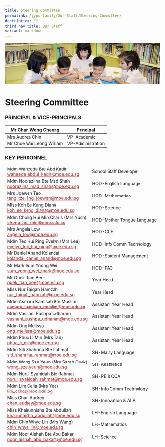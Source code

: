 ```yaml
---
title: Steering Committee
permalink: /jyps-family/Our-Staff/Steering-Committee/
description: ""
third_nav_title: Our Staff
variant: markdown
---
```

![](/images/banner.gif)

Steering Committee
==================

### PRINCIPAL &amp; VICE-PRINCIPALS

<table class="tg">
  <thead>
    <tr>
      <th class="tg-yp4s">Mr Chan Weng Cheong</th>
      <th class="tg-yp4s">Principal</th>
    </tr>
  </thead>
  <tbody>
		<tr>
      <td class="tg-yp4s">Mrs Audrea Chin</td>
      <td class="tg-yp4s">VP-Academic</td>
    </tr>
    <tr>
      <td class="tg-yp4s">Mr Chue Wai Leong William</td>
      <td class="tg-yp4s">VP-Administration</td>
    </tr>
  </tbody>
</table>


### KEY PERSONNEL


<table class="tg">
  <thead>
		  <tr>
      <td class="tg-yp4s">
        Mdm Waheeda Bte Abd Kadir<br>
        <a href="mailto:waheeda_abdul_kadir@moe.edu.sg"><span style="text-decoration:underline;color:#A52023">waheeda_abdul_kadir@moe.edu.sg</span></a><br>
      </td>
      <td class="tg-yp4s">School Staff Developer</td>
    </tr>
    <tr>
      <td class="tg-yp4s">
        Mdm Noorazlina Bte Mad Shah<br>
        <a href="mailto:noorazlina_mad_shah@moe.edu.sg"><span style="text-decoration:underline;color:#A52023">noorazlina_mad_shah@moe.edu.sg</span></a><br>
      </td>
      <td class="tg-yp4s">HOD-English Language</td>
    </tr>
    <tr>
      <td class="tg-yp4s">
        Mrs Joewen Teo<br>
        <a href="mailto:tang_tze_ling_joewen@moe.edu.sg"><span style="text-decoration:underline;color:#A52023">tang_tze_ling_joewen@moe.edu.sg</span></a>
      </td>
      <td class="tg-lyvw">HOD-Mathematics</td>
    </tr>
    <tr>
      <td class="tg-yp4s">
        Miss Koh Ee Keng Diana<br>
        <a href="mailto:koh_ee_keng_diana@moe.edu.sg"><span style="text-decoration:underline;color:#A52023">koh_ee_keng_diana@moe.edu.sg</span></a><br>
      </td>
      <td class="tg-yp4s">HOD-Science</td>
    </tr>
    <tr>
      <td class="tg-lyvw">
        Mdm Chong Hui Min Charis (Mrs Yuon)<br>
        <a href="mailto:chong_hui_min@moe.edu.sg"><span style="text-decoration:underline;color:#A52023">chong_hui_min@moe.edu.sg</span></a><br>
      </td>
      <td class="tg-yp4s">HOD-Mother Tongue Language</td>
    </tr>
    <tr>
      <td class="tg-yp4s">
        Mrs Angela Low<br>
        <a href="mailto:angela_low@moe.edu.sg"><span style="text-decoration:underline;color:#A52023">angela_low@moe.edu.sg</span></a><br>
      </td>
      <td class="tg-lyvw">HOD-CCE</td>
    </tr>
    <tr>
      <td class="tg-yp4s">
        Mdm Teo Hui Ping Evelyn (Mrs Lee)<br>
        <a href="mailto:evelyn_teo_hui_ping@moe.edu.sg"><span style="text-decoration:underline;color:#A52023">evelyn_teo_hui_ping@moe.edu.sg</span></a><br>
      </td>
      <td class="tg-yp4s">HOD-Info Comm Technology</td>
    </tr>
    <tr>
      <td class="tg-yp4s">
        Mr Daniel Anand Kolandai<br>
        <a href="mailto:kolandai_daniel_anand@moe.edu.sg"><span style="text-decoration:underline;color:#A52023">kolandai_daniel_anand@moe.edu.sg</span></a><br>
      </td>
      <td class="tg-yp4s">HOD-Student Management</td>
    </tr>
    <tr>
      <td class="tg-lyvw">
        Mr Mark Sum Yoong Wei<br>
        <a href="mailto:sum_yoong_wei_mark@moe.edu.sg"><span style="text-decoration:underline;color:#A52023">sum_yoong_wei_mark@moe.edu.sg</span></a><br>
      </td>
      <td class="tg-yp4s">HOD-PAC</td>
    </tr>
    <tr>
      <td class="tg-yp4s">
        Mr Quek Tian Bee<br>
        <a href="mailto:quek_tian_bee@moe.edu.sg"><span style="text-decoration:underline;color:#A52023">quek_tian_bee@moe.edu.sg</span></a><br>
      </td>
      <td class="tg-yp4s">Year Head</td>
    </tr>
		   <tr>
      <td class="tg-yp4s">
        Miss Nur Faiqah Hamzah<br>
        <a href="mailto:nur_faiqah_hamzah@moe.edu.sg"><span style="text-decoration:underline;color:#A52023">nur_faiqah_hamzah@moe.edu.sg</span></a><br>
      </td>
      <td class="tg-yp4s">Year Head</td>
    </tr>
    <tr>
      <td class="tg-yp4s">
        Mdm Asmara Kamisah Bte Muslim<br>
        <a href="mailto:asmara_kamisah_muslim@moe.edu.sg"><span style="text-decoration:underline;color:#A52023">asmara_kamisah_muslim@moe.edu.sg</span></a><br>
      </td>
      <td class="tg-yp4s">Assistant Year Head</td>
    </tr>
    <tr>
      <td class="tg-lyvw">
        Mdm Vasnani Pushpa Udharam<br>
        <a href="mailto:vasnani_pushpa_udharam@moe.edu.sg"><span style="text-decoration:underline;color:#A52023">vasnani_pushpa_udharam@moe.edu.sg</span></a>
      </td>
      <td class="tg-lyvw">Assistant Year Head</td>
    </tr>
		 <tr>
      <td class="tg-lyvw">
        Mdm Ong Melissa<br>
        <a href="mailto:ong_melissa@moe.edu.sg"><span style="text-decoration:underline;color:#A52023">ong_melissa@moe.edu.sg</span></a>
      </td>
      <td class="tg-lyvw">Assistant Year Head</td>
    </tr>
		<tr>
      <td class="tg-lyvw">
        Mdm Phua Li Min (Mrs Tan)<br>
        <a href="mailto:phua_li_min@moe.edu.sg"><span style="text-decoration:underline;color:#A52023">phua_li_min@moe.edu.sg</span></a>
      </td>
      <td class="tg-lyvw">Assistant Year Head</td>
    </tr>
    <tr>
      <td class="tg-yp4s">
        Mdm Siti Shahrina Bte Rahmat<br>
        <a href="mailto:siti_shahrina_rahmat@moe.edu.sg"><span style="text-decoration:underline;color:#A52023">siti_shahrina_rahmat@moe.edu.sg</span></a>
      </td>
      <td class="tg-yp4s">SH-Malay Language</td>
    </tr>
    <tr>
      <td class="tg-yp4s">
        Mdm Wong Sze Yeun (Mrs Sarah Quek)<br>
        <a href="mailto:wong_sze_yeun@moe.edu.sg"><span style="text-decoration:underline;color:#A52023">wong_sze_yeun@moe.edu.sg</span></a><br>
      </td>
      <td class="tg-yp4s">SH-Aesthetics<br></td>
    </tr>
    <tr>
      <td class="tg-yp4s">
        Mdm Nurul Syahidah Bte Rahmat<br>
        <a href="mailto:nurul_syahidah_rahmat@moe.edu.sg"><span style="text-decoration:underline;color:#A52023">nurul_syahidah_rahmat@moe.edu.sg</span></a><br>
      </td>
      <td class="tg-lyvw">SH-PE &amp; CCA<br></td>
    </tr>
		<tr>
      <td class="tg-yp4s">
        Mdm Lim Celia (Mrs Yee)<br>
        <a href="mailto:Lim_celia@moe.edu.sg"><span style="text-decoration:underline;color:#A52023">lim_celia@moe.edu.sg</span></a><br>
      </td>
      <td class="tg-lyvw">SH-Info Comm Technology<br></td>
    </tr>
		<tr>
      <td class="tg-yp4s">
        Miss Chan Audrey<br>
        <a href="mailto:chan_audrey@moe.edu.sg"><span style="text-decoration:underline;color:#A52023">chan_audrey@moe.edu.sg</span></a><br>
      </td>
      <td class="tg-lyvw">SH-Innovation &amp; ALP<br></td>
    </tr>
    <tr>
      <td class="tg-yp4s">
        Miss Khairunnisha Bte Abdullah<br>
        <a href="mailto:khairunnisha_abdullah@moe.edu.sg"><span style="text-decoration:underline;color:#A52023">khairunnisha_abdullah@moe.edu.sg</span></a><br>
      </td>
      <td class="tg-yp4s">LH-English Language</td>
    </tr>
    <tr>
      <td class="tg-lyvw">
        Mdm Chin Whye Lin (Mrs Wang)<br>
        <a href="mailto:chin_whye_lin@moe.edu.sg"><span style="text-decoration:underline;color:#A52023">chin_whye_lin@moe.edu.sg</span></a><br>
      </td>
      <td class="tg-lyvw">LH-Mathematics<br></td>
    </tr>
    <tr>
      <td class="tg-yp4s">
        Mdm Noor Aishah Bte Abu Bakar<br>
        <a href="mailto:noor_aishah_abu_bakar@moe.edu.sg"><span style="text-decoration:underline;color:#A52023">noor_aishah_abu_bakar@moe.edu.sg</span></a><br>
      </td>
      <td class="tg-yp4s">LH-Science</td>
    </tr>
  </thead>
</table>